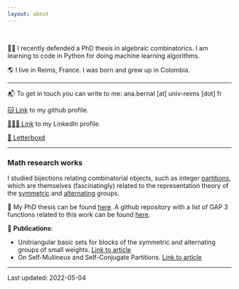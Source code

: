 ```yaml
---
layout: about 
---
```

<br/>

🙋🏽 I recently defended a PhD thesis in algebraic combinatorics. I am learning to code in Python for doing machine learning algorithms. 

🌎 I live in Reims, France. I was born and grew up in Colombia.

---
📬 To get in touch you can write to me: ana.bernal [at] univ-reims [dot] fr

[🐱 Link](https://github.com/ana-bernal) to my github profile.

[🧑🏽‍💻 Link](https://www.linkedin.com/in/ana-bernal-427829224/) to my LinkedIn profile.

[🎥 Letterboxd](https://boxd.it/3tHap)

---

### Math research works

I studied bijections relating combinatorial objects, such as integer [partitions](https://en.wikipedia.org/wiki/Partition_(number_theory)), which are themselves (fascinatingly) related to the representation theory of the [symmetric](https://en.wikipedia.org/wiki/Symmetric_group) and [alternating](https://en.wikipedia.org/wiki/Alternating_group) groups.

📖 My PhD thesis can be found [here](https://tel.archives-ouvertes.fr/tel-03482899). A github repository with a list of GAP 3 functions related to this work can be found [here](https://github.com/ana-bernal/self-Mullineux-SUBS). 

📕 **Publications**:

- Unitriangular basic sets for blocks of the symmetric and alternating groups of small weights. [Link to article](https://www.sciencedirect.com/science/article/pii/S0021869321006402?casa_token=jetn48FQFaQAAAAA:qDIpDRey3AV5Ozw9d-7DUC8cBNtd3x9yT9-npkJbfxAHKziNNltmVjSoB9xRBx30Dp06zCwrhg)
- On Self-Mullineux and Self-Conjugate Partitions. [Link to article](https://www.combinatorics.org/ojs/index.php/eljc/article/view/v28i1p57)

***

Last updated: 2022-05-04

<!-- # Career
* Second Company (2012/01 ~ )
  * Web Application Firewall
    * Developed TCP network acceleration module.
    * Developde Application User Interface.
* First Company (2011/01 ~ 2011/12)
  * VPN Development Company
  * Team Leader of VPN Development Div.

<br/>

# Interests
I am interested in technology trends.  
I'm not afraid to learn languages, but I enjoy using Python.  
I like to automate and reduce annoying things.   -->
